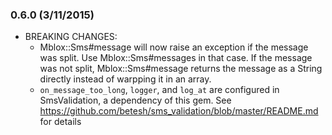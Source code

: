 ### 0.6.0 (3/11/2015)

* BREAKING CHANGES:
  * Mblox::Sms#message will now raise an exception if the message was split.  Use Mblox::Sms#messages in that case.  If the message was not split, Mblox::Sms#message returns the message as a String directly instead of warpping it in an array.
  * `on_message_too_long`, `logger`, and `log_at` are configured in SmsValidation, a dependency of this gem.  See https://github.com/betesh/sms_validation/blob/master/README.md for details
